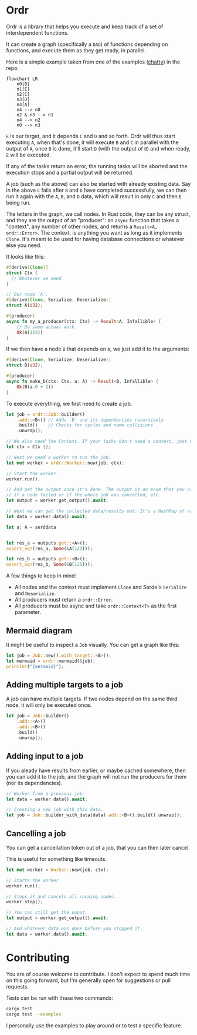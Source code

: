 # Ordr

Ordr is a library that helps you execute and keep track of a set of interdependent functions.

It can create a graph (specifically a `DAG`) of functions depending on functions, and execute them as they get ready, in parallel.

Here is a simple example taken from one of the examples ([chatty](./ordr/examples/chatty.rs)) in the repo:

```mermaid
flowchart LR
    n0[B]
    n1[E]
    n2[C]
    n3[D]
    n4[A]
    n4 --> n0
    n2 & n3 --> n1
    n4 --> n2
    n0 --> n3
```

`E` is our target, and it depends `C` and `D` and so forth. Ordr will thus start executing `A`,
when that's done, it will execute `B` and `C` in parallel with the output of `A`, once `B` is done,
it'll start `D` (with the output of `B`) and when ready, `E` will be executed.

If any of the tasks return an error, the running tasks will be aborted and the execution stops and
a partial output will be returned.

A job (such as the above) can also be started with already existing data. Say in the above `C`
fails after `B` and `D` have completed successfully, we can then run it again with the `A`, `B`,
and `D` data, which will result in only `C` and then `E` being run.

The letters in the graph, we call nodes. In Rust code, they can be any struct, and they are the
output of an "producer": an `async` function that takes a "context", any number of other nodes,
and returns a `Result<A, ordr::Error>`. The context, is anything you want as long as it implements
`Clone`. It's meant to be used for having database connections or whatever else you need.

It looks like this:

```rs
#[derive(Clone)]
struct Ctx {
  // Whatever we need
}

// Our node `A`.
#[derive(Clone, Serialize, Deserialize)]
struct A(i32);

#[producer]
async fn my_a_producer(ctx: Ctx) -> Result<A, Infallible> {
    // Do some actual work
    Ok(A(123))
}
```

If we then have a node `B` that depends on `A`, we just add it to the arguments:

```rs
#[derive(Clone, Serialize, Deserialize)]
struct B(i32);

#[producer]
async fn make_b(ctx: Ctx, a: A) -> Result<B, Infallible> {
    Ok(B(a.0 + 2))
}
```

To execute everything, we first need to create a job.

```rs
let job = ordr::Job::builder()
    .add::<B>() // Adds `B` and its dependencies recursively
    .build()    // Checks for cycles and name collisions
    .unwrap();

// We also need the Context. If your tasks don't need a context, just use `()`.
let ctx = Ctx {};

// Next we need a worker to run the job.
let mut worker = ordr::Worker::new(job, ctx);

// Start the worker.
worker.run();

// And get the output once it's done. The output is an enum that you can inspect. It will tell you
// if a node failed or if the whole job was cancelled, etc.
let output = worker.get_output().await;

// Next we can get the collected data/results out. It's a HashMap of name to serialized value.
let data = worker.data().await;

let a: A = serddata


let res_a = outputs.get::<A>();
assert_eq!(res_a, Some(&A(123)));

let res_b = outputs.get::<B>();
assert_eq!(res_b, Some(&B(125)));
```

A few things to keep in mind:

* All nodes and the context must implement `Clone` and Serde's `Serialize` and `Deserialize`.
* All producers must return a `ordr::Error`.
* All producers must be async and take `ordr::Context<T>` as the first parameter.

## Mermaid diagram

It might be useful to inspect a `Job` visually. You can get a graph like this:

```rs
let job = Job::new().with_target::<B>();
let mermaid = ordr::mermaid(&job);
println!("{mermaid}");
```

## Adding multiple targets to a job

A job can have multiple targets. If two nodes depend on the same third node, it will only be
executed once.

```rs
let job = Job::builder()
    .add::<A>()
    .add::<B>()
    .build()
    .unwrap();
```

## Adding input to a job

If you aleady have results from earlier, or maybe cached somewhere, then you
can add it to the job, and the graph will not run the producers for them (nor
its dependencies).

```rs
// Worker from a previous job:
let data = worker.data().await;

// Creating a new job with this data.
let job = Job::builder_with_data(data).add::<B>().build().unwrap();
```

## Cancelling a job

You can get a cancellation token out of a job, that you can then later cancel.

This is useful for something like timeouts.

```rs
let mut worker = Worker::new(job, ctx);

// Starts the worker
worker.run();

// Stops it and cancels all running nodes.
worker.stop();

// You can still get the ouput.
let output = worker.get_output().await;

// And whatever data was done before you stopped it.
let data = worker.data().await;
```


# Contributing

You are of course welcome to contribute. I don't expect to spend much time on this going forward,
but I'm generally open for suggestions or pull requests.

Tests can be run with these two commands:

```sh
cargo test
cargo test --examples
```

I personally use the examples to play around or to test a specific feature.
